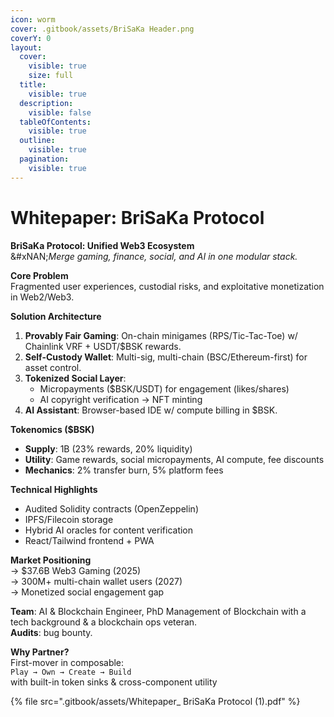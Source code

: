 ```yaml
---
icon: worm
cover: .gitbook/assets/BriSaKa Header.png
coverY: 0
layout:
  cover:
    visible: true
    size: full
  title:
    visible: true
  description:
    visible: false
  tableOfContents:
    visible: true
  outline:
    visible: true
  pagination:
    visible: true
---
```


# Whitepaper: BriSaKa Protocol

**BriSaKa Protocol: Unified Web3 Ecosystem**\
&#xNAN;_&#x4D;erge gaming, finance, social, and AI in one modular stack._

**Core Problem**\
Fragmented user experiences, custodial risks, and exploitative monetization in Web2/Web3.

**Solution Architecture**

1. **Provably Fair Gaming**: On-chain minigames (RPS/Tic-Tac-Toe) w/ Chainlink VRF + USDT/$BSK rewards.
2. **Self-Custody Wallet**: Multi-sig, multi-chain (BSC/Ethereum-first) for asset control.
3. **Tokenized Social Layer**:
   * Micropayments ($BSK/USDT) for engagement (likes/shares)
   * AI copyright verification → NFT minting
4. **AI Assistant**: Browser-based IDE w/ compute billing in $BSK.

**Tokenomics ($BSK)**

* **Supply**: 1B (23% rewards, 20% liquidity)
* **Utility**: Game rewards, social micropayments, AI compute, fee discounts
* **Mechanics**: 2% transfer burn, 5% platform fees

**Technical Highlights**

* Audited Solidity contracts (OpenZeppelin)
* IPFS/Filecoin storage
* Hybrid AI oracles for content verification
* React/Tailwind frontend + PWA

**Market Positioning**\
→ $37.6B Web3 Gaming (2025)\
→ 300M+ multi-chain wallet users (2027)\
→ Monetized social engagement gap

**Team**: AI & Blockchain Engineer, PhD Management of Blockchain with a tech background & a blockchain ops veteran.\
**Audits**:  bug bounty.

**Why Partner?**\
First-mover in composable:\
`Play → Own → Create → Build`\
with built-in token sinks & cross-component utility

{% file src=".gitbook/assets/Whitepaper_ BriSaKa Protocol (1).pdf" %}
